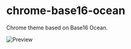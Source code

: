 # chrome-base16-ocean
Chrome theme based on Base16 Ocean.

![Preview](https://raw.githubusercontent.com/gusberinger/chrome-base16-ocean/master/docs/preview.png)
